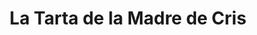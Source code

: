 ---
title: "La Tarta de la Madre de Cris"
url: /granada/la-tarta-de-la-madre-de-cris/
shop: Konditorei
---